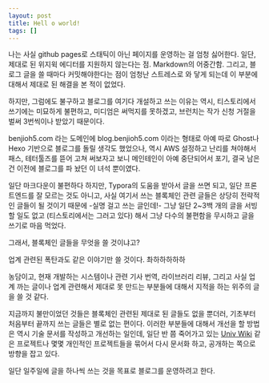 ```yaml
---
layout: post
title: Hell o world!
tags: []
---
```


나는 사실 github pages로 스태틱이 아닌 페이지를 운영하는 걸 엄청 싫어한다. 일단, 제대로 된 위지윅 에디터를 지원하지 않는다는 점. Markdown의 어중간함. 그리고, 블로그 글을 쓸 때마다 커밋해야한다는 점이 엄청난 스트레스로 와 닿게 되는데 이 부분에 대해서 제대로 된 해결을 본 적이 없었다.

하지만, 그럼에도 불구하고 블로그를 여기다 개설하고 쓰는 이유는 역시, 티스토리에서 쓰기에는 미묘하게 불편하고, 미디엄은 써먹지를 못하겠고, 브런치는 작가 신청 거절을 벌써 3번씩이나 받았기 때문이다.

benjioh5.com 라는 도메인에 blog.benjioh5.com 이라는 형태로 아예 따로 Ghost나 Hexo 기반으로 블로그를 돌릴 생각도 했었으나, 역시 AWS 설정하고 난리를 쳐야해서 패스, 테터툴즈를 뜯어 고쳐 써보자고 보니 메인테인이 아예 중단되어서 포기, 결국 남은 건 이전에 블로그를 파 놨던 이 녀석 뿐이였다.

일단 마크다운이 불편하다 하지만, Typora의 도움을 받아서 글을 쓰면 되고, 일단 프론트엔드를 잘 모르는 것도 아니고, 사실 여기서 쓰는 블록체인 관련 글들은 상당히 전략적인 글들이 될 것이기 때문에 -실명 걸고 쓰는 글인데!- 그냥 일단 2~3백 개의 글을 서빙 할 일도 없고 (티스토리에서는 그러고 있다) 해서 그냥 다수의 불편함을 무시하고 글을 쓰기로 마음 먹었다.

그래서, 블록체인 글들을 무엇을 쓸 것이냐고?

업계 관련된 폭탄과도 같은 이야기만 쓸 것이다. 촤하하하하하

농담이고, 현재 개발하는 시스템이나 관련 기사 번역, 라이브러리 리뷰, 그리고 사실 업계 까는 글이나 업계 관련해서 제대로 못 만드는 부분들에 대해서 지적을 하는 위주의 글을 쓸 것 같다.

지금까지 불만이었던 것들은 블록체인 관련된 제대로 된 글들도 없을 뿐더러, 기초부터 처음부터 끝까지 쓰는 글들은 별로 없는 편이다. 이러한 부분들에 대해서 개선을 할 방법은 역시 기술 문서를 작성하고 개선하는 일인데, 일단 반 쯤 죽어가고 있는 [Univ Wiki](https://github.com/benjioh5/CS-Univ-Wiki) 같은 프로젝트나 몇몇 개인적인 프로젝트들을 묶어서 다시 문서화 하고, 공개하는 쪽으로 방향을 잡고 있다.

일단 일주일에 글을 하나씩 쓰는 것을 목표로 블로그를 운영하려고 한다.